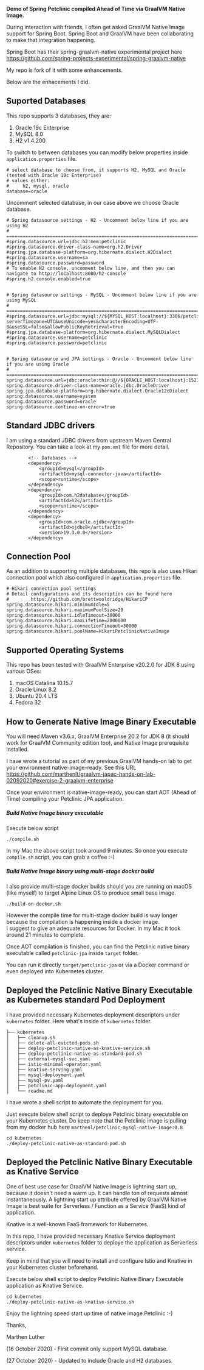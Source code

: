 **Demo of Spring Petclinic compiled Ahead of Time via GraalVM Native Image.** 

During interaction with friends, I often get asked GraalVM Native Image support for Spring Boot. 
Spring Boot and GraalVM have been collaborating to make that integration happening. 

Spring Boot has their spring-graalvm-native experimental project here https://github.com/spring-projects-experimental/spring-graalvm-native 

My repo is fork of it with some enhancements.

Below are the enhacements I did.

## Suported Databases

This repo supports 3 databases, they are:
1. Oracle 19c Enterprise
2. MySQL 8.0
3. H2 v1.4.200

To switch to between databases you can modify below properties inside `application.properties` file.

```
# select database to choose from, it supports H2, MySQL and Oracle (tested with Oracle 19c Enterprise)
# values either:
#     h2, mysql, oracle
database=oracle
```
    
Uncomment selected database, in our case above we choose Oracle database.

```
# Spring datasource settings - H2 - Uncomment below line if you are using H2
# =====================================================================================
#spring.datasource.url=jdbc:h2:mem:petclinic
#spring.datasource.driver-class-name=org.h2.Driver
#spring.jpa.database-platform=org.hibernate.dialect.H2Dialect
#spring.datasource.username=sa
#spring.datasource.password=password
# To enable H2 console, uncomment below line, and then you can navigate to http://localhost:8080/h2-console
#spring.h2.console.enabled=true


# Spring datasource settings - MySQL - Uncomment below line if you are using MySQL
# =====================================================================================
#spring.datasource.url=jdbc:mysql://${MYSQL_HOST:localhost}:3306/petclinic?serverTimezone=UTC&useUnicode=yes&characterEncoding=UTF-8&useSSL=false&allowPublicKeyRetrieval=true
#spring.jpa.database-platform=org.hibernate.dialect.MySQLDialect
#spring.datasource.username=petclinic
#spring.datasource.password=petclinic


# Spring datasource and JPA settings - Oracle - Uncomment below line if you are using Oracle
# ============================================================================================
spring.datasource.url=jdbc:oracle:thin:@//${ORACLE_HOST:localhost}:1521/orcl
spring.datasource.driver-class-name=oracle.jdbc.OracleDriver
spring.jpa.database-platform=org.hibernate.dialect.Oracle12cDialect
spring.datasource.username=system
spring.datasource.password=oracle
spring.datasource.continue-on-error=true
```

## Standard JDBC drivers

I am using a standard JDBC drivers from upstream Maven Central Repository. You can take a look at my ``pom.xml`` file for more detail. 

```
        <!-- Databases -->
        <dependency>
            <groupId>mysql</groupId>
            <artifactId>mysql-connector-java</artifactId>
            <scope>runtime</scope>
        </dependency>
        <dependency>
            <groupId>com.h2database</groupId>
            <artifactId>h2</artifactId>
            <scope>runtime</scope>
        </dependency>
        <dependency>
            <groupId>com.oracle.ojdbc</groupId>
            <artifactId>ojdbc8</artifactId>
            <version>19.3.0.0</version>
        </dependency>
``` 

## Connection Pool

As an addition to supporting multiple databases, this repo is also uses Hikari connection pool which also configured in ``application.properties`` file.

```
# Hikari connection pool settings
# Detail configurations and its description can be found here
#        https://github.com/brettwooldridge/HikariCP
spring.datasource.hikari.minimumIdle=5
spring.datasource.hikari.maximumPoolSize=20
spring.datasource.hikari.idleTimeout=30000
spring.datasource.hikari.maxLifetime=2000000
spring.datasource.hikari.connectionTimeout=30000
spring.datasource.hikari.poolName=HikariPetclinicNativeImage
```

## Supported Operating Systems

This repo has been tested with GraalVM Enterprise v20.2.0 for JDK 8 using various OSes:
1. macOS Catalina 10.15.7
2. Oracle Linux 8.2
3. Ubuntu 20.4 LTS
4. Fedora 32

## How to Generate Native Image Binary Executable

You will need Maven v3.6.x, GraalVM Enterprise 20.2 for JDK 8 (it should work for GraalVM Community edition too),
and Native Image prerequisite installed.

I have wrote a tutorial as part of my previous GraalVM hands-on lab to get your environment native-image-ready. See this URL https://github.com/marthenlt/graalvm-japac-hands-on-lab-02092020#exercise-2-graalvm-enterprise 

Once your environment is native-image-ready, you can start AOT (Ahead of Time) compiling your Petclinic JPA application. 

##### Build Native Image binary executable 

Execute below script

```
./compile.sh
```

In my Mac the above script took around 9 minutes. So once you execute `compile.sh` script, you can grab a coffee :-)

##### Build Native Image binary using multi-stage docker build

I also provide multi-stage docker builds should you are running on macOS (like myself) to target Alpine Linux OS to produce small base image. 

```
./build-on-docker.sh
```
However the compile time for multi-stage docker build is way longer because the compilation is happening inside a docker image.  
I suggest to give an adequate resources for Docker.
In my Mac it took around 21 minutes to complete.

Once AOT compilation is finished, you can find the Petclinic native binary executable called ``petclinic-jpa`` inside ``target`` folder.

You can run it directly ``target/petclinic-jpa`` or via a Docker command or even deployed into Kubernetes cluster.


## Deployed the Petclinic Native Binary Executable as Kubernetes standard Pod Deployment

I have provided necessary Kubernetes deployment descriptors under ``kubernetes`` folder. Here what's inside of ``kubernetes`` folder.

```
├── kubernetes
│   ├── cleanup.sh
│   ├── delete-all-evicted-pods.sh
│   ├── deploy-petclinic-native-as-knative-service.sh
│   ├── deploy-petclinic-native-as-standard-pod.sh
│   ├── external-mysql-svc.yaml
│   ├── istio-minimal-operator.yaml
│   ├── knative-serving.yaml
│   ├── mysql-deployment.yaml
│   ├── mysql-pv.yaml
│   ├── petclinic-app-deployment.yaml
│   └── readme.md
``` 

I have wrote a shell script to automate the deployment for you.

Just execute below shell script to deploye Petclinic binary executable on your Kubernetes cluster. Do keep note that the Petclinic image is pulling from my docker hub here ``marthenl/petclinic-mysql-native-image:0.8``
 
```
cd kubernetes
./deploy-petclinic-native-as-standard-pod.sh 
```

## Deployed the Petclinic Native Binary Executable as Knative Service

One of best use case for GraalVM Native Image is lightning start up, because it doesn't need a warm up. It can handle ton of requests almost instantaneously.
A lightning start up attribute offered by GraalVM Native Image is best suite for Serverless / Function as a Service (FaaS) kind of application.

Knative is a well-known FaaS framework for Kubernetes.

In this repo, I have provided necessary Knative Service deployment descriptors under ``kubernetes`` folder to deploye the application as Serverless service. 

Keep in mind that you will need to install and configure Istio and Knative in your Kubernetes cluster beforehand.

Execute below shell script to deploy Petclinic Native Binary Executable application as Knative Service.

```
cd kubernetes
./deploy-petclinic-native-as-knative-service.sh
```


Enjoy the lightning speed start up time of native image Petclinic :-)


Thanks,

Marthen Luther

(16 October 2020) - First commit only support MySQL database.

(27 October 2020) - Updated to include Oracle and H2 databases.
